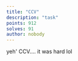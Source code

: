 ```yaml
---
title: "CCV"
description: "task"
points: 912
solves: 91
author: nobody
---
```


yeh' CCV.... it was hard lol
